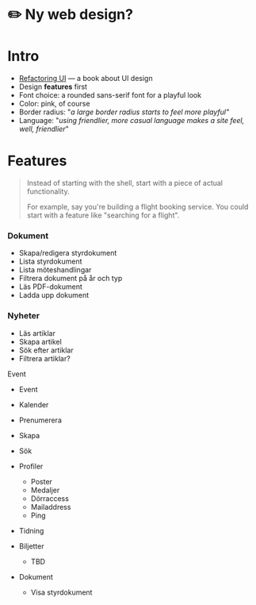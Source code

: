 # ✏️ Ny web design?

# Intro

* [Refactoring UI](https://drive.google.com/file/d/1KFd5MEF-aIAlVUM4Ts73SEvktMaiOZfC/view?usp=sharing) — a book about UI design
* Design **features** first
* Font choice: a rounded sans-serif font for a playful look
* Color: pink, of course
* Border radius: "*a large border radius starts to feel more playful"*
* Language: "*using friendlier, more casual language makes a site feel, well, friendlier*"

# Features

> Instead of starting with the shell, start with a piece of actual functionality.
>
> For example, say you're building a flight booking service. You could start with a feature like "searching for a flight".

### Dokument

* Skapa/redigera styrdokument
* Lista styrdokument
* Lista möteshandlingar
* Filtrera dokument på år och typ
* Läs PDF-dokument
* Ladda upp dokument

### Nyheter

* Läs artiklar
* Skapa artikel
* Sök efter artiklar
* Filtrera artiklar?

Event

* Event
* Kalender
* Prenumerera
* Skapa


* Sök
* Profiler
  * Poster
  * Medaljer
  * Dörraccess
  * Mailaddress
  * Ping
* Tidning
* Biljetter
  * TBD
* Dokument
  * Visa styrdokument
